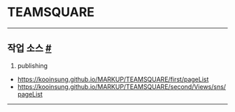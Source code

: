 # TEAMSQUARE

- - -

## 작업 소스 <a id="markup" href="#markup">#</a>

1. publishing
  - https://kooinsung.github.io/MARKUP/TEAMSQUARE/first/pageList
  - https://kooinsung.github.io/MARKUP/TEAMSQUARE/second/Views/sns/pageList

- - -
